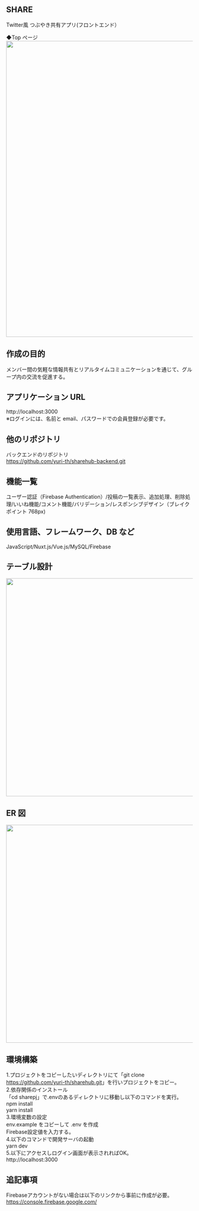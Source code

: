 ## SHARE<br>
Twitter風 つぶやき共有アプリ(フロントエンド）<br>

◆Top ページ<br>
<img src="https://github.com/yuri-th/sharehub/assets/117786989/6afe7101-d671-43a1-a5f6-38eb52165610" width="800"><br>

## 作成の目的

メンバー間の気軽な情報共有とリアルタイムコミュニケーションを通じて、グループ内の交流を促進する。

## アプリケーション URL<br>

http://localhost:3000<br>
※ログインには、名前と email、パスワードでの会員登録が必要です。<br>

## 他のリポジトリ<br>

バックエンドのリポジトリ<br>
https://github.com/yuri-th/sharehub-backend.git

## 機能一覧<br>

ユーザー認証（Firebase Authentication）/投稿の一覧表示、追加処理、削除処理/いいね機能/コメント機能/バリデーション/レスポンシブデザイン（ブレイクポイント 768px)<br>

## 使用言語、フレームワーク、DB など<br>

JavaScript/Nuxt.js/Vue.js/MySQL/Firebase<br>

## テーブル設計<br>

<img src="https://github.com/yuri-th/sharehub/assets/117786989/8a029445-75f2-47a2-84cf-ee81d7fa7718" width="589"><br>

## ER 図<br>

<img src="https://github.com/yuri-th/sharehub/assets/117786989/7b318f05-e53a-4570-aac9-d5c5eec7f5a0" width="589"><br>

## 環境構築<br>

1.プロジェクトをコピーしたいディレクトリにて「git clone <https://github.com/yuri-th/sharehub.git>」を行いプロジェクトをコピー。<br>
2.依存関係のインストール<br>
「cd sharepj」で.envのあるディレクトリに移動し以下のコマンドを実行。<br>
npm install<br>
yarn install<br>
3.環境変数の設定<br>
env.example をコピーして .env を作成<br>
Firebase設定値を入力する。<br>
4.以下のコマンドで開発サーバの起動<br>
yarn dev<br>
5.以下にアクセスしログイン画面が表示されればOK。<br>
 http://localhost:3000


## 追記事項<br>
Firebaseアカウントがない場合は以下のリンクから事前に作成が必要。<br>
https://console.firebase.google.com/